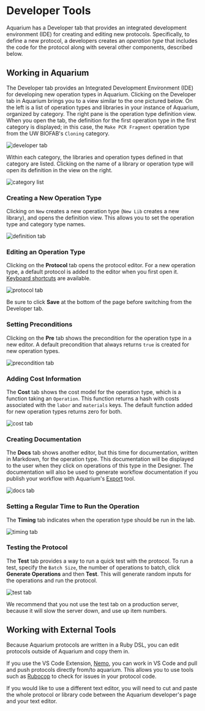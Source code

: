 # Developer Tools

Aquarium has a Developer tab that provides an integrated development environment (IDE) for creating and editing new protocols. Specifically, to define a new protocol, a developers creates an _operation type_ that includes the code for the protocol along with several other components, described below.

## Working in Aquarium

The Developer tab provides an Integrated Development Environment (IDE) for developing new operation types in Aquarium.
Clicking on the Developer tab in Aquarium brings you to a view similar to the one pictured below.
On the left is a list of operation types and libraries in your instance of Aquarium, organized by category.
The right pane is the operation type definition view.
When you open the tab, the definition for the first operation type in the first category is displayed; in this case, the `Make PCR Fragment` operation type from the UW BIOFAB's `Cloning` category.

<img src="docs/protocol_developer/images/developer_tab.png"
     alt="developer tab"
     max-width="100%">

Within each category, the libraries and operation types defined in that category are listed.
Clicking on the name of a library or operation type will open its definition in the view on the right.

<img src="docs/protocol_developer/images/category_list.png"
     alt="category list"
     style="max-width: 200px">

### Creating a New Operation Type 

Clicking on `New` creates a new operation type (`New Lib` creates a new library), and opens the definition view.
This allows you to set the operation type and category type names.

<img src="docs/protocol_developer/images/definition_tab.png"
     alt="definition tab"
     max-width="400px">

### Editing an Operation Type 

Clicking on the **Protocol** tab opens the protocol editor.
For a new operation type, a default protocol is added to the editor when you first open it.
[Keyboard shortcuts](https://github.com/ajaxorg/ace/wiki/Default-Keyboard-Shortcuts) are available.

<img src="docs/protocol_developer/images/protocol_tab.png"
     alt="protocol tab"
     max-width="400px">

Be sure to click **Save** at the bottom of the page before switching from the Developer tab.

### Setting Preconditions 

Clicking on the **Pre** tab shows the precondition for the operation type in a new editor.
A default precondition that always returns `true` is created for new operation types.

<img src="docs/protocol_developer/images/pre_tab.png"
     alt="precondition tab"
     style="max-width: 500px">

### Adding Cost Information 

The **Cost** tab shows the cost model for the operation type, which is a function taking an `Operation`.
This function returns a hash with costs associated with the `labor` and `materials` keys.
The default function added for new operation types returns zero for both.

<img src="docs/protocol_developer/images/cost_tab.png"
     alt="cost tab"
     style="max-width: 500px">

### Creating Documentation 

The **Docs** tab shows another editor, but this time for documentation, written in Markdown, for the operation type.
This documentation will be displayed to the user when they click on operations of this type in the Designer.
The documentation will also be used to generate workflow documentation if you publish your workflow
with Aquarium's <a href="#" onclick="select('Community','Exporting')">Export</a> tool.

<img src="docs/protocol_developer/images/doc_tab.png"
     alt="docs tab"
     style="max-width: 500px">

### Setting a Regular Time to Run the Operation  

The **Timing** tab indicates when the operation type should be run in the lab.

<img src="docs/protocol_developer/images/timing_tab.png"
     alt="timing tab"
    style="max-width: 500px">

### Testing the Protocol 

The **Test** tab provides a way to run a quick test with the protocol.
To run a test, specify the `Batch Size`, the number of operations to batch, click **Generate Operations** and then **Test**.
This will generate random inputs for the operations and run the protocol.

<img src="docs/protocol_developer/images/test_tab.png"
     alt="test tab"
     style="max-width: 500px">

We recommend that you not use the test tab on a production server, because it will slow the server down,
and use up item numbers.

## Working with External Tools

Because Aquarium protocols are written in a Ruby DSL, you can edit protocols outside of Aquarium and copy them in.

If you use the VS Code Extension, [Nemo](https://github.com/klavinslab/nemo), you can work in VS Code and pull and push protocols directly from/to aquarium.
This allows you to use tools such as [Rubocop](https://rubocop.readthedocs.io/en/latest/) to check for issues in your protocol code.

If you would like to use a different text editor, you will need to cut and paste the whole protocol or library code between the Aquarium developer's page and your text editor.


